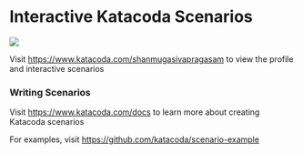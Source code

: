 # Interactive Katacoda Scenarios

[![](http://shields.katacoda.com/katacoda/shanmugasivapragasam/count.svg)](https://www.katacoda.com/shanmugasivapragasam "Get your profile on Katacoda.com")

Visit https://www.katacoda.com/shanmugasivapragasam to view the profile and interactive scenarios

### Writing Scenarios
Visit https://www.katacoda.com/docs to learn more about creating Katacoda scenarios

For examples, visit https://github.com/katacoda/scenario-example
